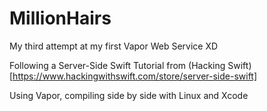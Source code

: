 # MillionHairs
My third attempt at my first Vapor Web Service XD

Following a Server-Side Swift Tutorial from (Hacking Swift)[https://www.hackingwithswift.com/store/server-side-swift]

Using Vapor, compiling side by side with Linux and Xcode
